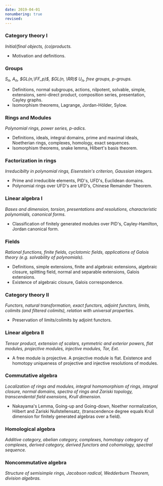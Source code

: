 ```yaml
---
date: 2019-04-01
nonumbering: true
revised:
---
```

<!--
https://www.math.northwestern.edu/graduate/prelims/algebra-syllabus.html
-->

### Category theory I

*Initial/final objects, (co)products.*

- Motivation and definitions.

### Groups

*$S_n$, $A_n$, $GL(n,\FF_p)$, $GL(n, \RR)$ $U_n$, free groups, $p$-groups.*

- Definitions, normal subgroups, actions, nilpotent, solvable, simple, extensions, semi-direct product, composition series, presentation, Cayley graphs.
- Isomorphism theorems, Lagrange, Jordan-Hölder, Sylow.

### Rings and Modules

*Polynomial rings, power series, $p$-adics.*

- Definitions, ideals, integral domains, prime and maximal ideals, Noetherian rings, complexes, homology, exact sequences.
- Isomorphism theorems, snake lemma, Hilbert's basis theorem.

### Factorization in rings

*Irreducibilty in polynomial rings, Eisenstein's criterion, Gaussian integers.*

- Prime and irreducible elements, PID's, UFD's, Euclidean domains.
- Polynomial rings over UFD's are UFD's, Chinese Remainder Theorem.

### Linear algebra I

*Bases and dimension, torsion, presentations and resolutions, characteristic polynomials, canonical forms.*

- Classification of finitely generated modules over PID's, Cayley-Hamilton, Jordan canonical form.

### Fields 

*Rational functions, finite fields, cyclotomic fields, applications of Galois theory (e.g. solvability of polynomials).*

- Definitions, simple extensions, finite and algebraic extensions, algebraic closure, splitting field, normal and separable extensions, Galois extensions.
- Existence of algebraic closure, Galois correspondence.

### Category theory II

*Functors, natural transformation, exact functors, adjoint functors, limits, colimits (and filtered colimits), relation with universal properties.*

- Preservation of limits/colimits by adjoint functors.

### Linear algebra II

*Tensor product, extension of scalars, symmetric and exterior powers, flat modules, projective modules, injective modules, Tor, Ext.*

- A free module is projective. A projective module is flat. Existence and homotopy uniqueness of projective and injective resolutions of modules.

### Commutative algebra

*Localization of rings and modules, integral homomorphism of rings, integral closure, normal domains, spectra of rings and Zariski topology, transcendental field exensions, Krull dimension.*

- Nakayama's Lemma, Going-up and Going-down, Noether normalization, Hilbert and Zariski Nullstellensatz, (transcendence degree equals Krull dimension for finitely generated algebras over a field).

### Homological algebra

*Additive category, abelian category, complexes, homotopy category of complexes, derived category, derived functors and cohomology, spectral sequence.*

### Noncommutative algebra

*Structure of semisimple rings, Jacobson radical, Wedderburn Theorem, division algebras.*
